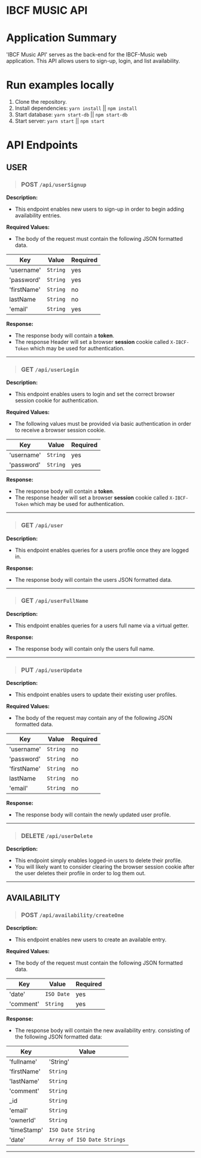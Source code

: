 # IBCF MUSIC API

# Application Summary

'IBCF Music API' serves as the back-end for the IBCF-Music web application. This API allows users to sign-up, login, and list availability.

# Run examples locally

1. Clone the repository.
2. Install dependencies: `yarn install` || `npm install`
3. Start database: `yarn start-db` || `npm start-db`
4. Start server: `yarn start` || `npm start`

# API Endpoints

## USER


> ### POST `/api/userSignup`

**Description:**

* This endpoint enables new users to sign-up in order to begin adding availability entries.

**Required Values:**

* The body of the request must contain the following
JSON formatted data.

|Key|Value|Required|
|---|-----|--------|
|'username'|`String`| yes|
|'password'|`String`|yes|
|'firstName'|`String`|no|
|lastName|`String`| no|
|'email'|`String`|yes|

**Response:**
* The response body will contain a **token**.
* The response Header will set a browser **session** cookie called `X-IBCF-Token` which may be used for authentication.
---
> ### GET `/api/userLogin`

**Description:**

* This endpoint enables users to login and set the correct browser session cookie for authentication.

**Required Values:**

* The following values must be provided via basic authentication in order to receive a browser session cookie.

|Key|Value|Required|
|---|-----|--------|
|'username'|`String`| yes|
|'password'|`String`|yes|

**Response:**
* The response body will contain a **token**.
* The response header will set a browser **session** cookie called `X-IBCF-Token` which may be used for authentication.

---
> ### GET `/api/user`

**Description:**

* This endpoint enables queries for a users profile once they are logged in.

**Response:**
* The response body will contain the users JSON formatted data.

---
> ### GET `/api/userFullName`

**Description:**

* This endpoint enables queries for a users full name via a virtual getter.

**Response:**
* The response body will contain only the users full name.

---
> ### PUT `/api/userUpdate`

**Description:**

* This endpoint enables users to update their existing user profiles.

**Required Values:**

* The body of the request may contain any of the following
JSON formatted data.

|Key|Value|Required|
|---|-----|--------|
|'username'|`String`| no|
|'password'|`String`|no|
|'firstName'|`String`|no|
|lastName|`String`| no|
|'email'|`String`|no|

**Response:**
* The response body will contain the newly updated user profile.

---
> ### DELETE `/api/userDelete`

**Description:**

* This endpoint simply enables logged-in users to delete their profile.
* You will likely want to consider clearing the browser session cookie after the user deletes their profile in order to log them out.

---

## AVAILABILITY

> ### POST `/api/availability/createOne`

**Description:**

* This endpoint enables new users to create an available entry.

**Required Values:**

* The body of the request must contain the following
JSON formatted data.

|Key|Value|Required|
|---|-----|--------|
|'date'|`ISO Date`| yes|
|'comment'|`String`|yes|

**Response:**
* The response body will contain the new availability entry. consisting of the following JSON formatted data:

|Key|Value|
|---|-----|
|'fullname'|'String'|
|'firstName'|`String`|
|'lastName'|`String`|
|'comment'|`String`|
|_id|`String`|
|'email'|`String`|
|'ownerId'|`String`|
|'timeStamp'|`ISO Date String`|
|'date'|`Array of ISO Date Strings`|
---
